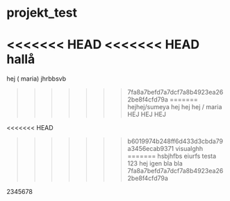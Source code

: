 # projekt_test
<<<<<<< HEAD
<<<<<<< HEAD
hallå
=======
hej ( maria)
jhrbbsvb
>>>>>>> 7fa8a7befd7a7dcf7a8b4923ea262be8f4cfd79a
=======
hejhej/sumeya
hej hej hej / maria
HEJ HEJ HEJ

<<<<<<< HEAD
>>>>>>> b6019974b248ff6d433d3cbda79a3456ecab9371
visualghh
=======
hsbjhfbs
eiurfs
testa
123
hej igen 
bla bla
>>>>>>> 7fa8a7befd7a7dcf7a8b4923ea262be8f4cfd79a


2345678